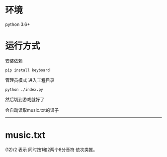 # 环境
python 3.6+

# 运行方式
安装依赖
```
pip install keyboard
```
管理员模式 进入工程目录
```
python ./index.py
```

然后切到游戏就好了

会自动读取music.txt的谱子

---

# music.txt

(12)/2  表示 同时按1和2两个8分音符 依次类推。